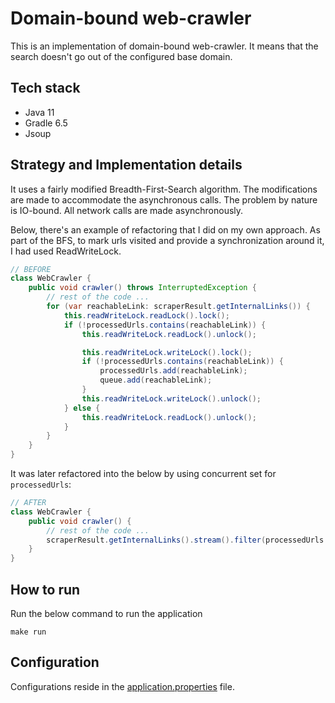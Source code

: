 # Domain-bound web-crawler

This is an implementation of domain-bound web-crawler.
It means that the search doesn't go out of the configured base domain.

## Tech stack
* Java 11
* Gradle 6.5
* Jsoup


## Strategy and Implementation details

It uses a fairly modified Breadth-First-Search algorithm. The modifications are made to
accommodate the asynchronous calls. The problem by nature is IO-bound. All network calls are made asynchronously.

Below, there's an example of refactoring that I did on my own approach. As part of the BFS, to mark
urls visited and provide a synchronization around it, I had used ReadWriteLock.

```java
// BEFORE
class WebCrawler {
    public void crawler() throws InterruptedException {
        // rest of the code ...
        for (var reachableLink: scraperResult.getInternalLinks()) {
            this.readWriteLock.readLock().lock();
            if (!processedUrls.contains(reachableLink)) {
                this.readWriteLock.readLock().unlock();

                this.readWriteLock.writeLock().lock();
                if (!processedUrls.contains(reachableLink)) {
                    processedUrls.add(reachableLink);
                    queue.add(reachableLink);
                }
                this.readWriteLock.writeLock().unlock();
            } else {
                this.readWriteLock.readLock().unlock();
            }
        }
    }
}
```

It was later refactored into the below by using concurrent set for `processedUrls`:

```java
// AFTER
class WebCrawler {
    public void crawler() {
        // rest of the code ...
        scraperResult.getInternalLinks().stream().filter(processedUrls::add).forEach(queue::add);
    }
}
```

## How to run

Run the below command to run the application
```shell script
make run
```

## Configuration

Configurations reside in the [application.properties](src/main/resources/application.properties) file.
